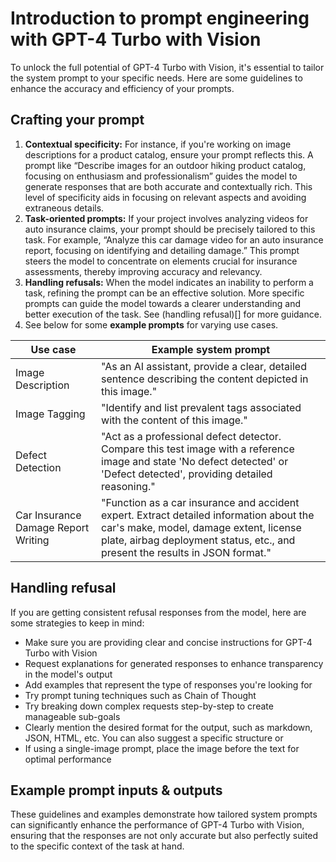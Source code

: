 
# Introduction to prompt engineering with GPT-4 Turbo with Vision

To unlock the full potential of GPT-4 Turbo with Vision, it's essential to tailor the system prompt to your specific needs. Here are some guidelines to enhance the accuracy and efficiency of your prompts.

## Crafting your prompt

1.	**Contextual specificity:** For instance, if you're working on image descriptions for a product catalog, ensure your prompt reflects this. A prompt like “Describe images for an outdoor hiking product catalog, focusing on enthusiasm and professionalism” guides the model to generate responses that are both accurate and contextually rich. This level of specificity aids in focusing on relevant aspects and avoiding extraneous details.
2.	**Task-oriented prompts:** If your project involves analyzing videos for auto insurance claims, your prompt should be precisely tailored to this task. For example, “Analyze this car damage video for an auto insurance report, focusing on identifying and detailing damage.” This prompt steers the model to concentrate on elements crucial for insurance assessments, thereby improving accuracy and relevancy.
3.	**Handling refusals:** When the model indicates an inability to perform a task, refining the prompt can be an effective solution. More specific prompts can guide the model towards a clearer understanding and better execution of the task. See (handling refusal)[] for more guidance.
4.	See below for some **example prompts** for varying use cases.

|Use case|Example system prompt|
|--------|-----------|
|Image Description| "As an AI assistant, provide a clear, detailed sentence describing the content depicted in this image." |
| Image Tagging | "Identify and list prevalent tags associated with the content of this image." |
| Defect Detection | "Act as a professional defect detector. Compare this test image with a reference image and state 'No defect detected' or 'Defect detected', providing detailed reasoning." |
| Car Insurance Damage Report Writing | "Function as a car insurance and accident expert. Extract detailed information about the car's make, model, damage extent, license plate, airbag deployment status, etc., and present the results in JSON format." |


## Handling refusal

If you are getting consistent refusal responses from the model, here are some strategies to keep in mind:

- Make sure you are providing clear and concise instructions for GPT-4 Turbo with Vision
- Request explanations for generated responses to enhance transparency in the model's output
- Add examples that represent the type of responses you're looking for
- Try prompt tuning techniques such as Chain of Thought
- Try breaking down complex requests step-by-step to create manageable sub-goals
- Clearly mention the desired format for the output, such as markdown, JSON, HTML, etc. You can also suggest a specific structure or 
- If using a single-image prompt, place the image before the text for optimal performance

## Example prompt inputs & outputs






These guidelines and examples demonstrate how tailored system prompts can significantly enhance the performance of GPT-4 Turbo with Vision, ensuring that the responses are not only accurate but also perfectly suited to the specific context of the task at hand.
